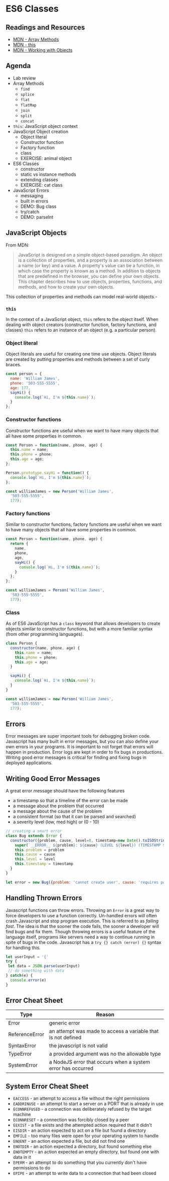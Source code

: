 # ES6 Classes

## Readings and Resources

* [MDN - Array Methods](https://developer.mozilla.org/en-US/docs/Web/JavaScript/Reference/Global_Objects/Array)
* [MDN - this](https://developer.mozilla.org/en-US/docs/Web/JavaScript/Reference/Operators/this)
* [MDN - Working with Objects](https://developer.mozilla.org/en-US/docs/Web/JavaScript/Guide/Working_with_Objects)

## Agenda

* Lab review
* Array Methods
  * `find`
  * `splice`
  * `flat`
  * `flatMap`
  * `join`
  * `split`
  * `concat`
* `this`: JavaScript object context
* JavaScript Object creation
  * Object literal
  * Constructor function
  * Factory function
  * class
  * EXERCISE: animal object
* ES6 Classes
  * constructor
  * static vs instance methods
  * extending classes
  * EXERCISE: cat class
* JavaScript Errors
  * messaging
  * built in errors
  * DEMO: Bug class
  * try/catch
  * DEMO: parseInt

## JavaScript Objects

From MDN:

> JavaScript is designed on a simple object-based
> paradigm. An object is a collection of properties,
> and a property is an association between a name
> (or key) and a value. A property's value can be a
> function, in which case the property is known as a
> method. In addition to objects that are predefined
> in the browser, you can define your own objects.
> This chapter describes how to use objects,
> properties, functions, and methods, and how to
> create your own objects.

This collection of properties and methods can model
real-world objects.-

### `this`

In the context of a JavaScript object, `this` refers
to the object itself. When dealing with object
creators (constructor function, factory functions,
and classes) `this` refers to an instance of an
object (e.g. a particular person).

### Object literal

Object literals are useful for creating one time use
objects. Object literals are created by putting
properties and methods between a set of curly braces.

```js
const person = {
  name: 'William James',
  phone: '503-555-5555',
  age: 177,
  sayHi() {
    console.log(`Hi, I'm ${this.name}`);
  }
};
```

### Constructor functions

Constructor functions are useful when we want to have
many objects that all have some properties in common.

```js
const Person = function(name, phone, age) {
  this.name = name;
  this.phone = phone;
  this.age = age;
};

Person.prototype.sayHi = function() {
  console.log(`Hi, I'm ${this.name}`);
};

const williamJames = new Person('William James',
  '503-555-5555',
  177);
```

### Factory functions

Similar to constructor functions, factory functions
are useful when we want to have many objects that
all have some properties in common.

```js
const Person = function(name, phone, age) {
  return {
    name,
    phone,
    age,
    sayHi() {
      console.log(`Hi, I'm ${this.name}`);
    }
  };
};

const williamJames = Person('William James',
  '503-555-5555',
  177);
```

### Class

As of ES6 JavaScript has a `class` keyword that
allows developers to create objects similar to
constructor functions, but with a more familiar
syntax (from other programming languages).

```js
class Person {
  constructor(name, phone, age) {
    this.name = name;
    this.phone = phone;
    this.age = age;
  }

  sayHi() {
    console.log(`Hi, I'm ${this.name}`);
  }
}

const williamJames = new Person('William James',
  '503-555-5555',
  177);
```

## Errors

Error messages are super important tools for debugging broken code. Javascript has many built in error messages, but you can also define your own errors in your programs. It is important to not forget that errors will happen in production. Error logs are kept in order to fix bugs in productions. Writing good error messages is critical for finding and fixing bugs in deployed applications.

## Writing Good Error Messages

A great error message should have the following features
* a timestamp so that a timeline of the error can be made
* a message about the problem that occurred
* a message about the cause of the problem
* a consistent format (so that it can be parsed and searched)
* a severity level (low, med high) or (0 - 10)

``` javascript
// creating a smart error
class Bug extends Error {
  constructor({problem, cause, level=0, timestamp=new Date().toISOString()}){
    super(`__ERROR__ ${problem}: ${cause} (LEVEL ${level}) (TIMESTAMP ${timestamp})`)
    this.problem = problem
    this.cause = cause
    this.level = level
    this.timestamp = timestamp
  }
}

let error = new Bug({problem: 'cannot create user', cause: 'requires password'})
```

## Handling Thrown Errors

Javascript functions can throw errors. Throwing an `Error` is a great way to force developers to use a function correctly. Un-handled errors will often crash Javascript and stop program execution. This is referred to as *failing fast*. The idea is that the sooner the code fails, the sooner a developer will find bugs and fix them. Though throwing errors is a useful feature of the language itself, programs like servers need a way to continue running in spite of bugs in the code. Javascript has a `try {} catch (error) {}` syntax for handling this.

``` javascript
let userInput = '{'
try {
 let data = JSON.parse(userInput)
 // do something with data
} catch(e) {
  console.error(e)
}
```

## Error Cheat Sheet

| Type |  Reason |
| --- | --- |
| Error | generic error |
| ReferenceError | an attempt was made to access a variable that is not defined |
| SyntaxError | the javascript is not valid |
| TypeError | a provided argument was no the allowable type |
| SystemError | a NodeJS error that occurs when a system error has occurred |

## System Error Cheat Sheet

* `EACCESS` - an attempt to access a file without the right permissions
* `EADDRINUSE` - an attempt to start a server on a PORT that is already in use
* `ECONNREFUSED` - a connection was deliberately refused by the target machine
* `ECONNRESET` - a connection was forcibly closed by a peer
* `EEXIST` - a file exists and the attempted action required that it didn't
* `EISDIR` - an action expected to act on a file but found a directory
* `EMFILE` - too many files were open for your operating system to handle
* `ENOENT` - an action expected a file, but did not find one
* `ENOTDIR` - an action expected a directory, but found something else
* `ENOTEMPTY` - an action expected an empty directory, but found one with data in it
* `EPERM` - an attempt to do something that you currently don't have permissions to do
* `EPIPE` - an attempt to write data to a connection that had been closed

